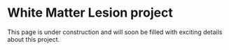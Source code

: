 # White Matter Lesion project

This page is under construction and will soon be filled with exciting details about this project.
